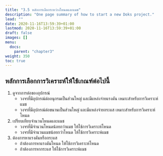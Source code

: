 ```yaml
---
title: "3.5 หลักการเลือกระหว่างโหนดและแมช"
description: "One page summary of how to start a new Doks project."
lead: ""
date: 2020-11-16T13:59:39+01:00
lastmod: 2020-11-16T13:59:39+01:00
draft: false
images: []
menu:
  docs:
    parent: "chapter3"
weight: 350
toc: true
---
```


## หลักการเลือกการวิเคราะห์ให้ใช้เกณฑ์ต่อไปนี้
1. ดูจากการต่อของอุปกรณ์
    - วงจรที่มีอุปกรณ์ต่ออนุกรมเป็นส่วนใหญ่ และมีแหล่งจ่ายแรงดัน เหมาะสำหรับการวิเคราะห์แมช    
    - วงจรที่มีอุปกรณ์ต่อขนานเป็นส่วนใหญ่ และมีแหล่งจ่ายกระแส เหมาะสำหรับการวิเคราะห์โหนด
2. เปรียบเทียบจำนวนโหนดและแมช
    - วงจรที่มีจำนวนโหนดน้อยกว่าแมช ให้ใช้การวิเคราะห์โหนด
    - วงจรที่มีจำนวนแมชน้อยกว่าโหนด ให้ใช้การวิเคราะห์แมช
3. ต้องการหาแรงดันหรือกระแส
    - ถ้าต้องการหาแรงดันโหนด ให้ใช้การวิเคราะห์โหนด
    - ถ้าต้องการหากระแส ให้ใช้การวิเคราะห์แมช

